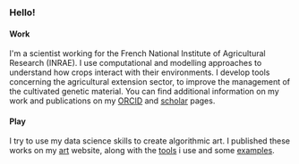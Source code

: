 ### Hello!

#### Work

I'm a scientist working for the French National Institute of Agricultural Research (INRAE). I use computational and modelling approaches to understand how crops interact with their environments. I develop tools concerning the agricultural extension sector, to improve the management of the cultivated genetic material. You can find additional information on my work and publications on my [ORCID](https://orcid.org/0000-0001-7225-936X) and [scholar](https://scholar.google.fr/citations?user=pUJ5yisAAAAJ&hl=fr) pages.

#### Play

I try to use my data science skills to create algorithmic art. I published these works on my [art](https://casadebaig.netlify.app) website, along with the [tools](https://github.com/picasa/generate) i use and some [examples](https://github.com/picasa/generative_examples).
